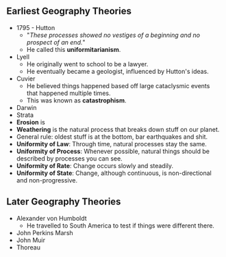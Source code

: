 ## Earliest Geography Theories

- 1795 - Hutton
  - "*These processes showed no vestiges of a beginning and no prospect of an end.*"
  - He called this **uniformitarianism**.
- Lyell
  - He originally went to school to be a lawyer.
  - He eventually became a geologist, influenced by Hutton's ideas.
- Cuvier
  - He believed things happened based off large cataclysmic events that happened multiple times.
  - This was known as **catastrophism**.
- Darwin
- Strata
- **Erosion** is 
- **Weathering** is the natural process that breaks down stuff on our planet.
- General rule: oldest stuff is at the bottom, bar earthquakes and shit.
- **Uniformity of Law**: Through time, natural processes stay the same.
- **Uniformity of Process**: Whenever possible, natural things should be described by processes you can see.
- **Uniformity of Rate**: Change occurs slowly and steadily.
- **Uniformity of State**: Change, although continuous, is non-directional and non-progressive.

## Later Geography Theories

- Alexander von Humboldt
  - He travelled to South America to test if things were different there.
- John Perkins Marsh
- John Muir
- Thoreau